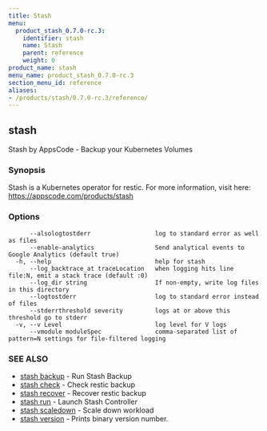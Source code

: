 ```yaml
---
title: Stash
menu:
  product_stash_0.7.0-rc.3:
    identifier: stash
    name: Stash
    parent: reference
    weight: 0
product_name: stash
menu_name: product_stash_0.7.0-rc.3
section_menu_id: reference
aliases:
- /products/stash/0.7.0-rc.3/reference/
---
```


## stash

Stash by AppsCode - Backup your Kubernetes Volumes

### Synopsis

Stash is a Kubernetes operator for restic. For more information, visit here: https://appscode.com/products/stash

### Options

```
      --alsologtostderr                  log to standard error as well as files
      --enable-analytics                 Send analytical events to Google Analytics (default true)
  -h, --help                             help for stash
      --log_backtrace_at traceLocation   when logging hits line file:N, emit a stack trace (default :0)
      --log_dir string                   If non-empty, write log files in this directory
      --logtostderr                      log to standard error instead of files
      --stderrthreshold severity         logs at or above this threshold go to stderr
  -v, --v Level                          log level for V logs
      --vmodule moduleSpec               comma-separated list of pattern=N settings for file-filtered logging
```

### SEE ALSO

* [stash backup](/products/stash/0.7.0-rc.3/reference/stash_backup)	 - Run Stash Backup
* [stash check](/products/stash/0.7.0-rc.3/reference/stash_check)	 - Check restic backup
* [stash recover](/products/stash/0.7.0-rc.3/reference/stash_recover)	 - Recover restic backup
* [stash run](/products/stash/0.7.0-rc.3/reference/stash_run)	 - Launch Stash Controller
* [stash scaledown](/products/stash/0.7.0-rc.3/reference/stash_scaledown)	 - Scale down workload
* [stash version](/products/stash/0.7.0-rc.3/reference/stash_version)	 - Prints binary version number.


